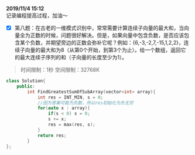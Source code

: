 **2019/11/4 15:12**  
记录编程提高过程，加油～
- [x] 第八题：在古老的一维模式识别中，常常需要计算连续子向量的最大和，当向量全为正数的时候，问题很好解决。但是，如果向量中包含负数，是否应该包含某个负数，并期望旁边的正数会弥补它呢？例如：{6,-3,-2,7,-15,1,2,2}，连续子向量的最大和为8（从第0个开始，到第3个为止）。给一个数组，返回它的最大连续子序列的和（子向量的长度至少为1）。
> 时间限制：1秒  空间限制：32768K
```cpp
class Solution{
    public:
        int FindGreatestSumOfSubArray(vector<int> array){
            int res = INT_MIN, s = 0;
            //因为答案可能为负数，所以res初始化为负无穷
            for(auto x : array){
                if(s < 0) s = 0;
                s += x;
                res = max(res, s);
            }
            return res;
        }
};
```
